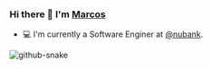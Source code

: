 ### Hi there 👋 I'm [Marcos](https://www.linkedin.com/in/marcos-reis-727073156/)

- 💻 I'm currently a Software Enginer at [@nubank](https://github.com/nubank).

<picture>
  <source media="(prefers-color-scheme: dark)" srcset="github-snake-dark.svg" />
  <source media="(prefers-color-scheme: light)" srcset="github-snake.svg" />
  <img alt="github-snake" src="github-snake.svg" />
</picture>
